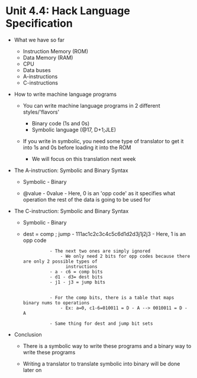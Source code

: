# Unit 4.4: Hack Language Specification


* What we have so far 

	- Instruction Memory (ROM)	
	- Data Memory (RAM)
	- CPU
	- Data buses
	- A-instructions
	- C-instructions




* How to write machine language programs

	- You can write machine language programs in 2 different styles/'flavors'
		- Binary code (1s and 0s)
		- Symbolic language (@17, D+1;JLE)

	
	- If you write in symbolic, you need some type of translator to get it into 1s and 0s before loading it into the ROM
		- We will focus on this translation next week



* The A-instruction: Symbolic and Binary Syntax
	- Symbolic		- Binary

	- @value 		- 0value
					- Here, 0 is an 'opp code' as it specifies what operation the rest of the data is going to be
					  used for 



* The C-instruction: Symbolic and Binary Syntax
	- Symbolic		- Binary

	- dest = comp ; jump	- 111ac1c2c3c4c5c6d1d2d3j1j2j3
					- Here, 1 is an opp code

					- The next two ones are simply ignored
						- We only need 2 bits for opp codes because there are only 2 possible types of
						  instructions
					- a - c6 = comp bits
					- d1 - d3= dest bits
					- j1 - j3 = jump bits


					- For the comp bits, there is a table that maps binary nums to operations
						- Ex: a=0, c1-6=010011 = D - A --> 0010011 = D - A

					- Same thing for dest and jump bit sets


* Conclusion

	- There is a symbolic way to write these programs and a binary way to write these programs 
	
	- Writing a translator to translate symbolic into binary will be done later on






